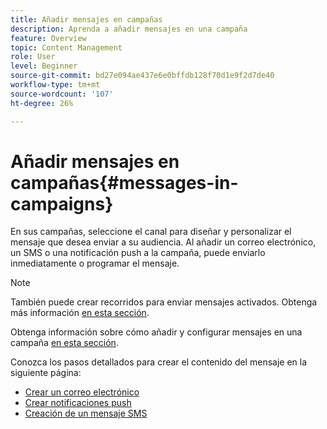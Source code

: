 ```yaml
---
title: Añadir mensajes en campañas
description: Aprenda a añadir mensajes en una campaña
feature: Overview
topic: Content Management
role: User
level: Beginner
source-git-commit: bd27e094ae437e6e0bffdb128f70d1e9f2d7de40
workflow-type: tm+mt
source-wordcount: '107'
ht-degree: 26%

---
```



# Añadir mensajes en campañas{#messages-in- campaigns}

En sus campañas, seleccione el canal para diseñar y personalizar el mensaje que desea enviar a su audiencia. Al añadir un correo electrónico, un SMS o una notificación push a la campaña, puede enviarlo inmediatamente o programar el mensaje.

>[!NOTE]
>También puede crear recorridos para enviar mensajes activados. Obtenga más información [en esta sección](messages-in-journeys.md).

Obtenga información sobre cómo añadir y configurar mensajes en una campaña [en esta sección](../campaigns/create-campaign.md).

Conozca los pasos detallados para crear el contenido del mensaje en la siguiente página:

* [Crear un correo electrónico](create-email.md)
* [Crear notificaciones push](create-push.md)
* [Creación de un mensaje SMS](create-sms.md)
